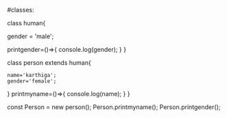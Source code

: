 #classes:

class human{
 
gender = 'male';
  
  printgender=()=>{
    console.log(gender);
  }
}

class person extends human{

    name='karthiga';
    gender='female';
  }
  printmyname=()=>{
    console.log(name);
  }
}

const Person = new person();
Person.printmyname();
Person.printgender();
